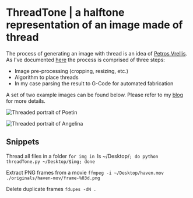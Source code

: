 # ThreadTone | a halftone representation of an image made of thread

The process of generating an image with thread is an idea of [Petros Vrellis](http://artof01.com/vrellis/index.html). As I've documented [here](http://www.thevelop.nl/blog/2016-12-25/ThreadTone/) the process is comprised of three steps:
  
  * Image pre-processing (cropping, resizing, etc.)
  * Algorithm to place threads
  * In my case parsing the result to G-Code for automated fabrication

A set of two example images can be found below. Please refer to my [blog](http://www.thevelop.nl/blog/2016-12-25/ThreadTone/) for more details.

![Threaded portrait of Poetin](/assets/poetinThreaded.png "Threaded portrait of Poetin")

![Threaded portrait of Angelina](/assets/angelineThreaded.png "Threaded portrait of Angelina")

## Snippets

Thread all files in a folder
`for img in `ls ~/Desktop/`; do python threadTone.py ~/Desktop/$img; done`

Extract PNG frames from a movie
`ffmpeg -i ~/Desktop/haven.mov ./originals/haven-mov/frame-%03d.png`

Delete duplicate frames
`fdupes -dN .`
